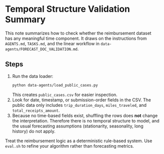 # Temporal Structure Validation Summary

This note summarizes how to check whether the reimbursement dataset has any meaningful time component.
It draws on the instructions from `AGENTS.md`, `TASKS.md`, and the linear workflow in
`data-agents/FORECAST_DOC_VALIDATION.md`.

## Steps

1. Run the data loader:
   ```bash
   python data-agents/load_public_cases.py
   ```
   This creates `public_cases.csv` for easier inspection.
2. Look for date, timestamp, or submission-order fields in the CSV.
   The public data only includes `trip_duration_days`, `miles_traveled`,
   and `total_receipts_amount`.
3. Because no time-based fields exist, shuffling the rows does **not**
   change the interpretation. Therefore there is no temporal structure
to model, and the usual forecasting assumptions (stationarity, seasonality,
long history) do not apply.

Treat the reimbursement logic as a deterministic rule-based system. Use
`eval.sh` to refine your algorithm rather than forecasting metrics.
